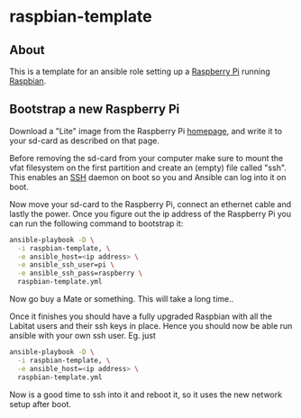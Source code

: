 raspbian-template
=================

About
-----

This is a template for an ansible role setting up a
[Raspberry Pi][rpi] running [Raspbian][raspbian].

[rpi]: https://www.raspberrypi.org
[raspbian]: https://www.raspbian.org

Bootstrap a new Raspberry Pi
----------------------------

Download a "Lite" image from the Raspberry Pi [homepage][downloads],
and write it to your sd-card as described on that page.

Before removing the sd-card from your computer make sure to mount
the vfat filesystem on the first partition and create an (empty)
file called "ssh". This enables an [SSH][ssh] daemon on boot so
you and Ansible can log into it on boot.

Now move your sd-card to the Raspberry Pi, connect an ethernet cable
and lastly the power.
Once you figure out the ip address of the Raspberry Pi you can run
the following command to bootstrap it:

```sh
ansible-playbook -D \
  -i raspbian-template, \
  -e ansible_host=<ip address> \
  -e ansible_ssh_user=pi \
  -e ansible_ssh_pass=raspberry \
  raspbian-template.yml
```

Now go buy a Mate or something. This will take a long time..

Once it finishes you should have a fully upgraded Raspbian
with all the Labitat users and their ssh keys in place.
Hence you should now be able run ansible with your own
ssh user. Eg. just

```sh
ansible-playbook -D \
  -i raspbian-template, \
  -e ansible_host=<ip address> \
  raspbian-template.yml
```

Now is a good time to ssh into it and reboot it,
so it uses the new network setup after boot.

[downloads]: https://www.raspberrypi.org/downloads/raspbian/
[ssh]: https://en.wikipedia.org/wiki/Secure_Shell
